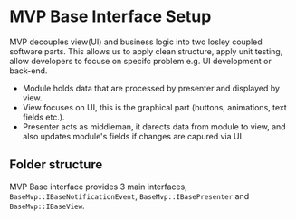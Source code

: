 # MVP Base Interface Setup
MVP decouples view(UI) and business logic into two losley coupled software parts. This allows us to apply clean structure, apply unit testing, allow developers to focuse on specifc problem e.g. UI development or back-end.

* Module holds data that are processed by presenter and displayed by view.
* View focuses on UI, this is the graphical part (buttons, animations, text fields etc.).
* Presenter acts as middleman, it darects data from module to view, and also updates module's fields if changes are capured via UI.

## Folder structure
MVP Base interface provides 3 main interfaces, `BaseMvp::IBaseNotificationEvent`, `BaseMvp::IBasePresenter` and `BaseMvp::IBaseView`.
